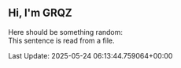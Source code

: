 ## Hi, I'm GRQZ
Here should be something random:  
This sentence is read from a file.


Last Update: 2025-05-24 06:13:44.759064+00:00
